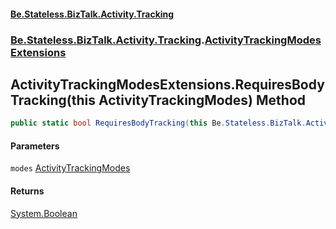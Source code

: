 #### [Be.Stateless.BizTalk.Activity.Tracking](README.md 'README')
### [Be.Stateless.BizTalk.Activity.Tracking](Be.Stateless.BizTalk.Activity.Tracking.md 'Be.Stateless.BizTalk.Activity.Tracking').[ActivityTrackingModesExtensions](ActivityTrackingModesExtensions.md 'Be.Stateless.BizTalk.Activity.Tracking.ActivityTrackingModesExtensions')

## ActivityTrackingModesExtensions.RequiresBodyTracking(this ActivityTrackingModes) Method

```csharp
public static bool RequiresBodyTracking(this Be.Stateless.BizTalk.Activity.Tracking.ActivityTrackingModes modes);
```
#### Parameters

<a name='Be.Stateless.BizTalk.Activity.Tracking.ActivityTrackingModesExtensions.RequiresBodyTracking(thisBe.Stateless.BizTalk.Activity.Tracking.ActivityTrackingModes).modes'></a>

`modes` [ActivityTrackingModes](ActivityTrackingModes.md 'Be.Stateless.BizTalk.Activity.Tracking.ActivityTrackingModes')

#### Returns
[System.Boolean](https://docs.microsoft.com/en-us/dotnet/api/System.Boolean 'System.Boolean')